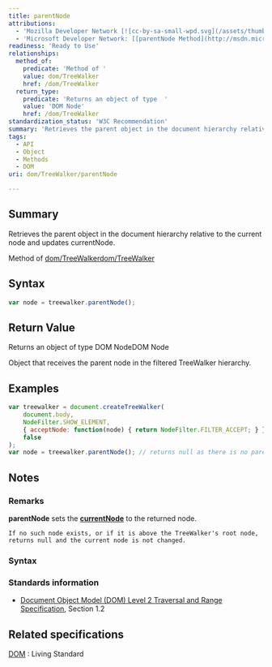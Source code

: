 ```yaml
---
title: parentNode
attributions:
  - 'Mozilla Developer Network [![cc-by-sa-small-wpd.svg](/assets/thumb/8/8c/cc-by-sa-small-wpd.svg/120px-cc-by-sa-small-wpd.svg.png)](http://creativecommons.org/licenses/by-sa/3.0/us/): [[TreeWalker.parentNode Article](https://developer.mozilla.org/en-US/docs/Web/API/TreeWalker.parentNode)'
  - 'Microsoft Developer Network: [[parentNode Method](http://msdn.microsoft.com/en-us/library/ie/ff974805(v=vs.85).aspx) Article]'
readiness: 'Ready to Use'
relationships:
  method_of:
    predicate: 'Method of '
    value: dom/TreeWalker
    href: /dom/TreeWalker
  return_type:
    predicate: 'Returns an object of type  '
    value: 'DOM Node'
    href: /dom/TreeWalker
standardization_status: 'W3C Recommendation'
summary: 'Retrieves the parent object in the document hierarchy relative to the current node and updates currentNode.'
tags:
  - API
  - Object
  - Methods
  - DOM
uri: dom/TreeWalker/parentNode

---
```

## <span>Summary</span>

Retrieves the parent object in the document hierarchy relative to the current node and updates currentNode.

Method of [dom/TreeWalker](/dom/TreeWalker)[dom/TreeWalker](/dom/TreeWalker)

## <span>Syntax</span>

``` js
var node = treewalker.parentNode();
```

## <span>Return Value</span>

Returns an object of type DOM NodeDOM Node

Object that receives the parent node in the filtered TreeWalker hierarchy.

## <span>Examples</span>

``` js
var treewalker = document.createTreeWalker(
    document.body,
    NodeFilter.SHOW_ELEMENT,
    { acceptNode: function(node) { return NodeFilter.FILTER_ACCEPT; } },
    false
);
var node = treewalker.parentNode(); // returns null as there is no parent
```

## <span>Notes</span>

### <span>Remarks</span>

**parentNode** sets the [**currentNode**](/dom/TreeWalker/currentNode) to the returned node.

    If no such node exists, or if it is above the TreeWalker's root node, returns null and the current node is not changed.

### <span>Syntax</span>

### <span>Standards information</span>

-   [Document Object Model (DOM) Level 2 Traversal and Range Specification](http://go.microsoft.com/fwlink/p/?linkid=182712), Section 1.2

## <span>Related specifications</span>

[DOM](http://dom.spec.whatwg.org/#dom-treewalker-parentnode)
:   Living Standard
